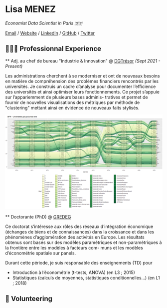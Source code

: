# Lisa MENEZ

_Economist Data Scientist in Paris 🇩🇪_ <br>

[Email](mailto:lisa.menez@free.fr) / [Website](https://lmermaid.github.io/cv_eng) / [LinkedIn](https://www.linkedin.com/in/lisa-menez-10b6631ba/) / [GitHub](https://github.com/lmermaid/) / [Twitter](https://twitter.com/lisamenez/) 

## 👩🏼‍💻 Professionnal  Experience

** Adj. au chef de bureau "Industrie & Innovation" @ [DGTrésor](https://www.tresor.economie.gouv.fr/) _(Sept 2021 - Present)_ <br>

Les administrations cherchent à se moderniser et ont de nouveaux besoins en matière
de compréhension des problèmes financiers rencontrés par les universités. Je construis
un cadre d’analyse pour documenter l’efficience des universités et ainsi optimiser leurs
fonctionnements. Ce projet s’appuie sur l’appariemment de plusieurs bases adminis-
tratives et permet de fournir de nouvelles visualisations des métriques par méthode de
"clustering" mettant ainsi en évidence de nouveaux faits stylisés.

![plot](./assets/images/BNR.png)

** Doctorante (PhD) @ [GREDEG](https://gredeg.univ-cotedazur.fr)

Ce doctorat s’intéresse aux rôles des réseaux d’intégration économique (échanges de
biens et de connaissances) dans la croissance et dans les phénomènes d’agglomération
des activités en Europe. Les résultats obtenus sont basés sur des modèles
paramétriques et non-paramétriques à la frontière entre les modèles à facteurs com-
muns et les modèles d’économétrie spatiale sur panels.

Durant cette période, je suis responsable des enseignements (TD) pour
- Introduction à l’économétrie (t-tests, ANOVA) (en L3 ; 2015)
- Statistiques (calculs de moyennes, statistiques conditionnelles...) (en L1 ; 2018)


## 📌 Volunteering
